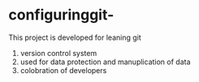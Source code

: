 # configuringgit-
This project is developed for leaning git 
 1) version control system
 2) used for data protection and manuplication of data  
 3) colobration of developers 
